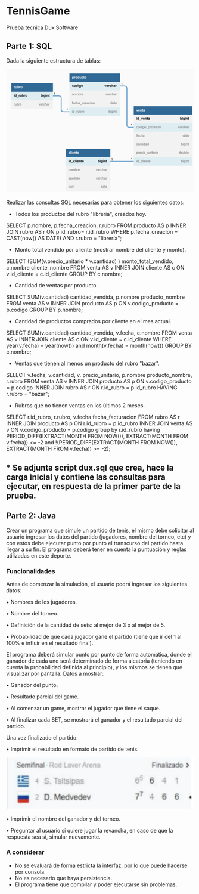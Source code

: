 # TennisGame
Prueba tecnica Dux Software

## Parte 1: SQL
Dada la siguiente estructura de tablas:

![Diagrama Entidad Relación](Captura2.png)

Realizar las consultas SQL necesarias para obtener los siguientes datos:

- Todos los productos del rubro "librería", creados hoy.

SELECT p.nombre, p.fecha_creacion, r.rubro
FROM producto AS p
INNER JOIN rubro AS r
ON p.id_rubro= r.id_rubro
WHERE p.fecha_creacion = CAST(now() AS DATE) AND r.rubro = "librería";

- Monto total vendido por cliente (mostrar nombre del cliente y monto).

SELECT (SUM(v.precio_unitario * v.cantidad) ) monto_total_vendido, c.nombre cliente_nombre
FROM venta AS v
INNER JOIN cliente AS c
ON v.id_cliente = c.id_cliente
GROUP BY c.nombre;

- Cantidad de ventas por producto.

SELECT SUM(v.cantidad) cantidad_vendida, p.nombre producto_nombre
FROM venta AS v
INNER JOIN producto AS p
ON v.codigo_producto = p.codigo
GROUP BY p.nombre;

- Cantidad de productos comprados por cliente en el mes actual.

SELECT SUM(v.cantidad) cantidad_vendida, v.fecha, c.nombre
FROM venta AS v
INNER JOIN cliente AS c
ON v.id_cliente = c.id_cliente
WHERE year(v.fecha) = year(now()) and month(v.fecha) = month(now())
GROUP BY c.nombre;

- Ventas que tienen al menos un producto del rubro "bazar".

SELECT v.fecha, v.cantidad, v. precio_unitario, p.nombre producto_nombre, r.rubro
FROM venta AS v
INNER JOIN producto AS p
ON v.codigo_producto = p.codigo
INNER JOIN rubro AS r
ON r.id_rubro = p.id_rubro
HAVING r.rubro = "bazar";

- Rubros que no tienen ventas en los últimos 2 meses.

SELECT r.id_rubro, r.rubro, v.fecha fecha_facturacion
FROM rubro AS r
INNER JOIN producto AS p
ON r.id_rubro = p.id_rubro
INNER JOIN venta AS v
ON v.codigo_producto = p.codigo
group by r.id_rubro
having PERIOD_DIFF(EXTRACT(MONTH FROM NOW()), EXTRACT(MONTH FROM v.fecha)) <= -2 and !(PERIOD_DIFF(EXTRACT(MONTH FROM NOW()), EXTRACT(MONTH FROM v.fecha)) >= -2);

## * Se adjunta script dux.sql que crea, hace la carga inicial y contiene las consultas para ejecutar, en respuesta de la primer parte de la prueba.

## Parte 2: Java
Crear un programa que simule un partido de tenis, el mismo debe solicitar al usuario ingresar los datos
del partido (jugadores, nombre del torneo, etc) y con estos debe ejecutar punto por punto el transcurso
del partido hasta llegar a su fin.
El programa deberá tener en cuenta la puntuación y reglas utilizadas en este deporte.
### Funcionalidades
Antes de comenzar la simulación, el usuario podrá ingresar los siguientes datos:

• Nombres de los jugadores.

• Nombre del torneo.

• Definición de la cantidad de sets: al mejor de 3 o al mejor de 5.

• Probabilidad de que cada jugador gane el partido (tiene que ir del 1 al 100% e influir en el
resultado final).

El programa deberá simular punto por punto de forma automática, donde el ganador de cada uno será
determinado de forma aleatoria (teniendo en cuenta la probabilidad definida al principio), y los mismos
se tienen que visualizar por pantalla. Datos a mostrar:

• Ganador del punto.

• Resultado parcial del game.

• Al comenzar un game, mostrar el jugador que tiene el saque.

• Al finalizar cada SET, se mostrará el ganador y el resultado parcial del partido.

Una vez finalizado el partido:

• Imprimir el resultado en formato de partido de tenis.

![Formato standard transmisión partidos de tenis](Captura.png)

• Imprimir el nombre del ganador y del torneo.

• Preguntar al usuario si quiere jugar la revancha, en caso de que la respuesta sea sí, simular
nuevamente.

### A considerar
- No se evaluará de forma estricta la interfaz, por lo que puede hacerse por consola.
- No es necesario que haya persistencia.
- El programa tiene que compilar y poder ejecutarse sin problemas.